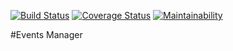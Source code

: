 [![Build Status](https://travis-ci.org/sccofield/eventsManager.svg?branch=develop)](https://travis-ci.org/sccofield/eventsManager)
[![Coverage Status](https://coveralls.io/repos/github/sccofield/eventsManager/badge.svg?branch=develop)](https://coveralls.io/github/sccofield/eventsManager?branch=develop)
[![Maintainability](https://api.codeclimate.com/v1/badges/b7837c80f2f9db545c8f/maintainability)](https://codeclimate.com/github/sccofield/eventsManager/maintainability)

#Events Manager
